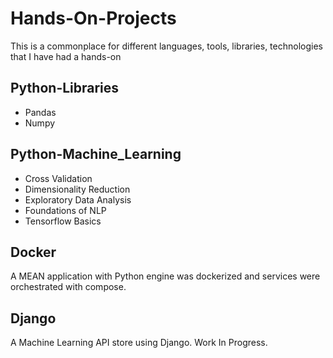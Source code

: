 # Hands-On-Projects

This is a commonplace for different languages, tools, libraries, technologies that I have had a hands-on

## Python-Libraries

* Pandas
* Numpy

## Python-Machine_Learning

* Cross Validation
* Dimensionality Reduction
* Exploratory Data Analysis
* Foundations of NLP
* Tensorflow Basics

## Docker

A MEAN application with Python engine was dockerized and services were orchestrated with compose.

## Django

A Machine Learning API store using Django. Work In Progress.
